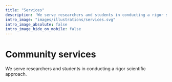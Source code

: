 ```yaml
---
title: "Services"
description: 'We serve researchers and students in conducting a rigor scientific approach.'
intro_image: "images/illustrations/services.svg"
intro_image_absolute: false
intro_image_hide_on_mobile: false
---
```


# Community services

We serve researchers and students in conducting a rigor scientific approach.
